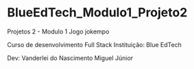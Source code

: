 # BlueEdTech_Modulo1_Projeto2

Projetos 2 - Modulo 1
Jogo jokempo

Curso de desenvolvimento Full Stack
Instituição: Blue EdTech

Dev: Vanderlei do Nascimento Miguel Júnior
